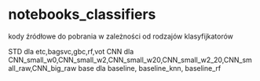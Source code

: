 # notebooks_classifiers

kody źródłowe do pobrania w zależności od rodzajów klasyfijkatorów

STD dla etc,bagsvc,gbc,rf,vot
CNN dla CNN_small_w0,CNN_small_w2,CNN_small_w20,CNN_small_w2_20,CNN_small_raw,CNN_big_raw
base dla baseline, baseline_knn, baseline_rf
